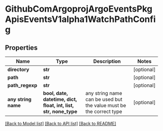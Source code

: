 # GithubComArgoprojArgoEventsPkgApisEventsV1alpha1WatchPathConfig


## Properties
Name | Type | Description | Notes
------------ | ------------- | ------------- | -------------
**directory** | **str** |  | [optional] 
**path** | **str** |  | [optional] 
**path_regexp** | **str** |  | [optional] 
**any string name** | **bool, date, datetime, dict, float, int, list, str, none_type** | any string name can be used but the value must be the correct type | [optional]

[[Back to Model list]](../README.md#documentation-for-models) [[Back to API list]](../README.md#documentation-for-api-endpoints) [[Back to README]](../README.md)


